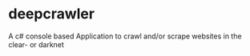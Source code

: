 # deepcrawler
A c# console based Application to crawl and/or scrape websites in the clear- or darknet
